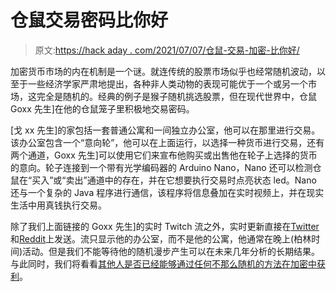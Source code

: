 # 仓鼠交易密码比你好

> 原文:[https://hack aday . com/2021/07/07/仓鼠-交易-加密-比你好/](https://hackaday.com/2021/07/07/hamster-trades-crypto-better-than-you/)

加密货币市场的内在机制是一个谜。就连传统的股票市场似乎也经常随机波动，以至于一些经济学家严肃地提出，各种非人类动物的表现可能优于一个或另一个市场，这完全是随机的。经典的例子是猴子随机挑选股票，但在现代世界中，仓鼠 Goxx 先生]在他的仓鼠笼子里积极地交易密码。

[戈 xx 先生]的家包括一套普通公寓和一间独立办公室，他可以在那里进行交易。该办公室包含一个“意向轮”，他可以在上面运行，以选择一种货币进行交易，还有两个通道，Goxx 先生]可以使用它们来宣布他购买或出售他在轮子上选择的货币的意向。轮子连接到一个带有光学编码器的 Arduino Nano，Nano 还可以检测仓鼠在“买入”或“卖出”通道中的存在，并在它想要执行交易时点亮状态 led。Nano 还与一个复杂的 Java 程序进行通信，该程序将信息叠加在实时视频上，并在现实生活中用真钱执行交易。

除了我们上面链接的 Goxx 先生]的实时 Twitch 流之外，实时更新直接在[Twitter](https://twitter.com/mrgoxx)和[Reddit](https://www.reddit.com/r/mrgoxx)上发送。流只显示他的办公室，而不是他的公寓，他通常在晚上(柏林时间)活动。但是我们不能等待他的随机漫步产生可以在未来几年分析的长期结果。与此同时，我们将看看[其他人是否已经能够通过任何不那么随机的方法在加密中获利](https://hackaday.com/2018/07/08/rgb-sensors-new-job-cryptocurrency-trade-advisor/)。